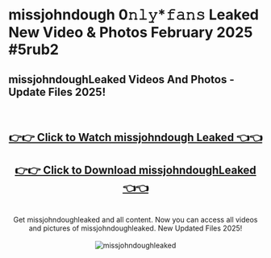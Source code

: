 # missjohndough 0𝚗𝚕𝚢*𝚏𝚊𝚗𝚜 Leaked New Video & Photos February 2025 #5rub2

<h2>missjohndoughLeaked Videos And Photos - Update Files 2025!</h2>
<br>
<div align="center">
<h2><a href="https://mediaupload.pro?title=missjohndough&ref=11F" rel="nofollow">👉👉 Click to Watch missjohndough Leaked 👈👈</a></h2>
<h2><a href="https://mediaupload.pro?title=missjohndough&ref=11F" rel="nofollow">👉👉 Click to Download missjohndoughLeaked 👈👈</a></h2>
<br>
Get missjohndoughleaked and all content. Now you can access all videos and pictures of missjohndoughleaked. New Updated Files 2025!
<br>
<br>
<a href="https://mediaupload.pro?title=missjohndough&ref=11F" rel="nofollow" data-target="animated-image.originalLink"><img src="https://i.ibb.co/Gkj2r4b/banner.png" alt="missjohndoughleaked" style="max-width: 100%; display: inline-block;" data-target="animated-image.originalImage"></a>
</div>
<br>


